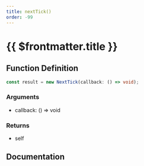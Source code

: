 ```yaml
---
title: nextTick()
order: -99
---
```


# {{ $frontmatter.title }}

## Function Definition

```ts
const result = new NextTick(callback: () => void);
```

### Arguments

* callback: () =\> void

### Returns

* self

## Documentation

<!--@include: ./parts/nextTick.md-->
